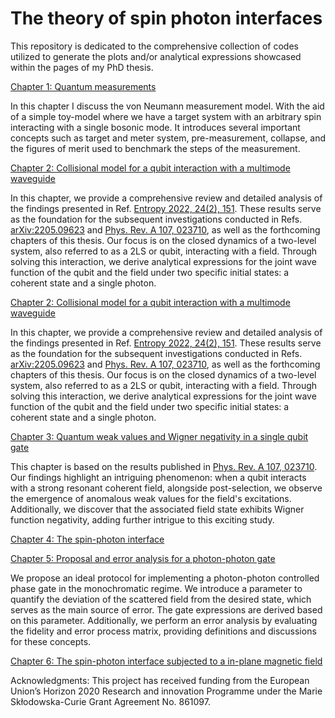 # The theory of spin photon interfaces

This repository is dedicated to the comprehensive collection of codes utilized to generate the plots and/or analytical expressions showcased within the pages of my PhD thesis.


[Chapter 1: Quantum measurements](Chapter1)

In this chapter I discuss the von Neumann measurement model. With the aid of a simple toy-model where we have a target system with an arbitrary spin interacting with a single bosonic mode. It introduces several important concepts such as target and meter system, pre-measurement, collapse, and the figures of merit used to benchmark the steps of the measurement.

[Chapter 2: Collisional model for a qubit interaction with a multimode waveguide](Chapter2)

In this chapter, we provide a comprehensive review and detailed analysis of the findings presented in Ref. [Entropy 2022, 24(2), 151](https://www.mdpi.com/1099-4300/24/2/151). These results serve as the foundation for the subsequent investigations conducted in Refs. [arXiv:2205.09623](https://arxiv.org/abs/2205.09623) and [Phys. Rev. A 107, 023710](https://journals.aps.org/pra/abstract/10.1103/PhysRevA.107.023710), as well as the forthcoming chapters of this thesis. Our focus is on the closed dynamics of a two-level system, also referred to as a 2LS or qubit, interacting with a field. Through solving this interaction, we derive analytical expressions for the joint wave function of the qubit and the field under two specific initial states: a coherent state and a single photon.

[Chapter 2: Collisional model for a qubit interaction with a multimode waveguide](Chapter2)

In this chapter, we provide a comprehensive review and detailed analysis of the findings presented in Ref. [Entropy 2022, 24(2), 151](https://www.mdpi.com/1099-4300/24/2/151). These results serve as the foundation for the subsequent investigations conducted in Refs. [arXiv:2205.09623](https://arxiv.org/abs/2205.09623) and [Phys. Rev. A 107, 023710](https://journals.aps.org/pra/abstract/10.1103/PhysRevA.107.023710), as well as the forthcoming chapters of this thesis. Our focus is on the closed dynamics of a two-level system, also referred to as a 2LS or qubit, interacting with a field. Through solving this interaction, we derive analytical expressions for the joint wave function of the qubit and the field under two specific initial states: a coherent state and a single photon.

[Chapter 3: Quantum weak values and Wigner negativity in a single qubit gate](Chapter3)

This chapter is based on the results published in [Phys. Rev. A 107, 023710](https://journals.aps.org/pra/abstract/10.1103/PhysRevA.107.023710). Our findings highlight an intriguing phenomenon: when a qubit interacts with a strong resonant coherent field, alongside post-selection, we observe the emergence of anomalous weak values for the field's excitations. Additionally, we discover that the associated field state exhibits Wigner function negativity, adding further intrigue to this exciting study.

[Chapter 4: The spin-photon interface](Chapter4)



[Chapter 5: Proposal and error analysis for a photon-photon gate](Chapter5)

We propose an ideal protocol for implementing a photon-photon controlled phase gate in the monochromatic regime. We introduce a parameter to quantify the deviation of the scattered field from the desired state, which serves as the main source of error. The gate expressions are derived based on this parameter. Additionally, we perform an error analysis by evaluating the fidelity and error process matrix, providing definitions and discussions for these concepts.



[Chapter 6: The spin-photon interface subjected to a in-plane magnetic field](Chapter6)



Acknowledgments: This project has received funding from the European Union’s Horizon 2020 Research and innovation Programme under the Marie Skłodowska-Curie Grant Agreement No. 861097.



